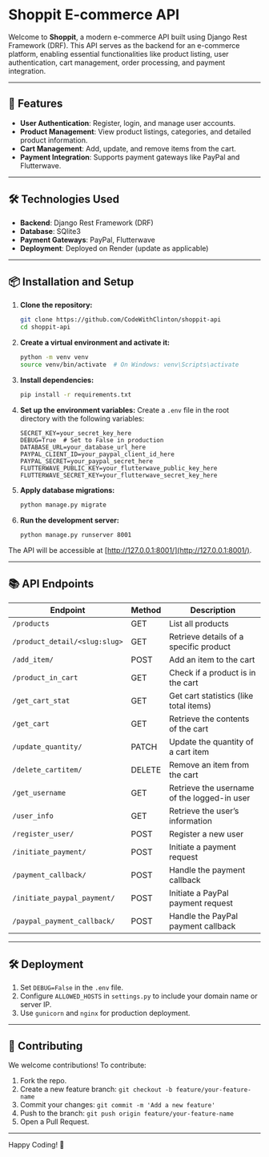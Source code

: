 # Shoppit E-commerce API

Welcome to **Shoppit**, a modern e-commerce API built using Django Rest Framework (DRF). This API serves as the backend for an e-commerce platform, enabling essential functionalities like product listing, user authentication, cart management, order processing, and payment integration.

---

## 🚀 **Features**
- **User Authentication**: Register, login, and manage user accounts.
- **Product Management**: View product listings, categories, and detailed product information.
- **Cart Management**: Add, update, and remove items from the cart.
- **Payment Integration**: Supports payment gateways like PayPal and Flutterwave.

---

## 🛠️ **Technologies Used**
- **Backend**: Django Rest Framework (DRF)
- **Database**: SQlite3
- **Payment Gateways**: PayPal, Flutterwave
- **Deployment**: Deployed on Render (update as applicable)

---

## 📦 **Installation and Setup**

1. **Clone the repository:**
   ```bash
   git clone https://github.com/CodeWithClinton/shoppit-api
   cd shoppit-api
   ```

2. **Create a virtual environment and activate it:**
   ```bash
   python -m venv venv
   source venv/bin/activate  # On Windows: venv\Scripts\activate
   ```

3. **Install dependencies:**
   ```bash
   pip install -r requirements.txt
   ```

4. **Set up the environment variables:**
   Create a `.env` file in the root directory with the following variables:
   ```env
   SECRET_KEY=your_secret_key_here
   DEBUG=True  # Set to False in production
   DATABASE_URL=your_database_url_here
   PAYPAL_CLIENT_ID=your_paypal_client_id_here
   PAYPAL_SECRET=your_paypal_secret_here
   FLUTTERWAVE_PUBLIC_KEY=your_flutterwave_public_key_here
   FLUTTERWAVE_SECRET_KEY=your_flutterwave_secret_key_here
   ```

5. **Apply database migrations:**
   ```bash
   python manage.py migrate
   ```

6. **Run the development server:**
   ```bash
   python manage.py runserver 8001
   ```

The API will be accessible at [http://127.0.0.1:8001/](http://127.0.0.1:8001/).

---

## 📚 **API Endpoints**

| **Endpoint**                  | **Method** | **Description**                         |
|-------------------------------|------------|-----------------------------------------|
| `/products`                    | GET        | List all products                       |
| `/product_detail/<slug:slug>`  | GET        | Retrieve details of a specific product  |
| `/add_item/`                   | POST       | Add an item to the cart                 |
| `/product_in_cart`             | GET        | Check if a product is in the cart       |
| `/get_cart_stat`               | GET        | Get cart statistics (like total items)  |
| `/get_cart`                    | GET        | Retrieve the contents of the cart       |
| `/update_quantity/`            | PATCH      | Update the quantity of a cart item      |
| `/delete_cartitem/`            | DELETE     | Remove an item from the cart            |
| `/get_username`                | GET        | Retrieve the username of the logged-in user |
| `/user_info`                   | GET        | Retrieve the user’s information        |
| `/register_user/`              | POST       | Register a new user                     |
| `/initiate_payment/`           | POST       | Initiate a payment request              |
| `/payment_callback/`           | POST       | Handle the payment callback             |
| `/initiate_paypal_payment/`    | POST       | Initiate a PayPal payment request       |
| `/paypal_payment_callback/`    | POST       | Handle the PayPal payment callback      |



---


## 🛠️ **Deployment**
1. Set `DEBUG=False` in the `.env` file.
2. Configure `ALLOWED_HOSTS` in `settings.py` to include your domain name or server IP.
3. Use `gunicorn` and `nginx` for production deployment.

---

## 🤝 **Contributing**
We welcome contributions! To contribute:
1. Fork the repo.
2. Create a new feature branch: `git checkout -b feature/your-feature-name`
3. Commit your changes: `git commit -m 'Add a new feature'`
4. Push to the branch: `git push origin feature/your-feature-name`
5. Open a Pull Request.

---



Happy Coding! 🚀

